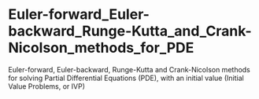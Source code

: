 # Euler-forward_Euler-backward_Runge-Kutta_and_Crank-Nicolson_methods_for_PDE
Euler-forward, Euler-backward, Runge-Kutta and Crank-Nicolson methods for solving Partial Differential Equations (PDE), with an initial value (Initial Value Problems, or IVP)
